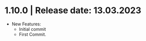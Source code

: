 1.10.0	|	Release date: **13.03.2023**
============================================
* New Features:
  - Initial commit
  - First Commit.


